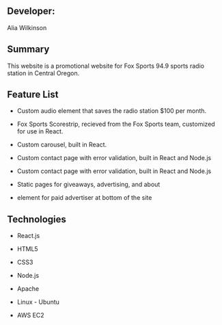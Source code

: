 ## Developer: 
Alia Wilkinson

## Summary
This website is a promotional website for Fox Sports 94.9 sports radio station in Central Oregon. 

## Feature List
* Custom audio element that saves the radio station $100 per month.

* Fox Sports Scorestrip, recieved from the Fox Sports team, customized for use in React. 

* Custom carousel, built in React.

* Custom contact page with error validation, built in React and Node.js

* Custom contact page with error validation, built in React and Node.js

* Static pages for giveaways, advertising, and about

* element for paid advertiser at bottom of the site


## Technologies
* React.js

* HTML5

* CSS3

* Node.js

* Apache

* Linux - Ubuntu

* AWS EC2
